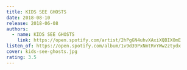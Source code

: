 ```yaml
---
title: KIDS SEE GHOSTS
date: 2018-08-10
release: 2018-06-08
authors:
  - name: KIDS SEE GHOSTS
    link: https://open.spotify.com/artist/2hPgGN4uhvXAxiXQBIXOmE
listen_of: https://open.spotify.com/album/1v9d39PxNmtRvYWw2ztydx
cover: kids-see-ghosts.jpg
rating: 3.5
---
```


